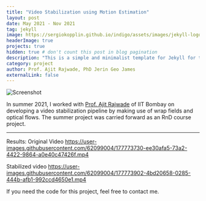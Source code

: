 ```yaml
---
title: "Video Stabilization using Motion Estimation"
layout: post
date: May 2021 - Nov 2021
tag: jekyll
image: https://sergiokopplin.github.io/indigo/assets/images/jekyll-logo-light-solid.png
headerImage: true
projects: true
hidden: true # don't count this post in blog pagination
description: "This is a simple and minimalist template for Jekyll for those who likes to eat noodles."
category: project
author: Prof. Ajit Rajwade, PhD Jerin Geo James 
externalLink: false
---
```


![Screenshot](https://raw.githubusercontent.com/sergiokopplin/indigo/gh-pages/assets/screen-shot.png)

In summer 2021, I worked with [Prof. Ajit Rajwade](https://www.cse.iitb.ac.in/~ajitvr/) of IIT Bombay on developing a video stabilization pipeline by making use of wrap fields and optical flows. The summer project was carried forward as an RnD course project.

---
Results:
Original Video
https://user-images.githubusercontent.com/62099004/177773730-ee30afa5-73a2-4422-9864-a0e40c47426f.mp4

Stabilized video
https://user-images.githubusercontent.com/62099004/177773902-4bd20658-0285-444b-afb1-992ccd4650e1.mp4



If you need the code for this project, feel free to contact me. 
